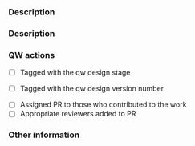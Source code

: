 ### Description

### Description
<!-- 
   replace with a description used in qw and which issues this addresses.
   e.g. Closes #4 or Addresses part of #3
-->


### QW actions

- [ ] Tagged with the qw design stage
<!-- 
  Please tag ths PR with `qw-design-output`, `qw-design-verification`, `qw-design-validation`, 
  or (if the change is not related to the medical device, ) `qw-ignore`  as appropriate.
-->
- [ ] Tagged with the qw design version number
<!-- 
  Should match the version of the design requirement targeted, most often `qw-v1`
-->
- [ ] Assigned PR to those who contributed to the work
- [ ] Appropriate reviewers added to PR

### Other information

<!-- Ignored by wq -->